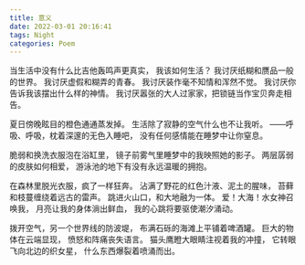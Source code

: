 ```yaml
---
title: 意义
date: 2022-03-01 20:16:41
tags: Night
categories: Poem
---
```


当生活中没有什么比吉他轰鸣声更真实，
我该如何生活？
我讨厌纸糊和赝品一般的世界。
我讨厌虚假和糊弄的青春。
我讨厌装作毫不知情和浑然不觉。
我讨厌你告诉我该摆出什么样的神情。
我讨厌嚣张的大人过家家，把锁链当作宝贝奔走相告。

夏日傍晚眩目的橙色通通蒸发掉。
生活除了寂静的空气什么也不让我听。
——呼吸、呼吸，枕着深邃的无色入睡吧，
没有任何感情能在睡梦中让你窒息。

脆弱和换洗衣服泡在浴缸里，
镜子前雾气里睡梦中的我映照她的影子。
两层孱弱的皮肤如何相爱，
游泳池的地下有没有永远温暖的拥抱。

在森林里脱光衣服，疯了一样狂奔。
沾满了野花的红色汁液、泥土的腥味，
苔藓和枝蔓缠绕着远古的雷声。
跳进火山口，和大地融为一体。
爱！大海！水女神召唤我，
月亮让我的身体淌出鲜血，
我的心跳将要驱使潮汐涌动。

拨开空气，另一个世界线的防波堤，
布满石砾的海滩上平铺着啤酒罐。
巨大的物体在云端显现，
愤怒和阵痛丧失语言。
猫头鹰瞪大眼睛注视着我的冲撞，
它转眼飞向北边的织女星，
什么东西爆裂着喷涌而出。
